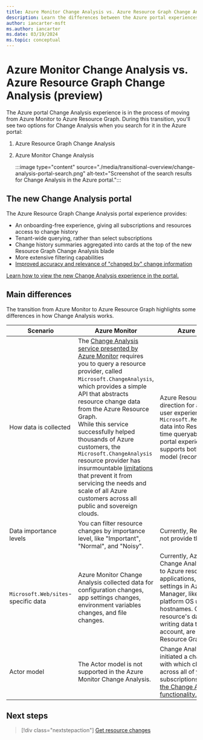 ```yaml
---
title: Azure Monitor Change Analysis vs. Azure Resource Graph Change Analysis (preview)
description: Learn the differences between the Azure portal experiences for Azure Monitor and Azure Resource Graph Change Analysis.
author: iancarter-msft
ms.author: iancarter
ms.date: 03/19/2024
ms.topic: conceptual
---
```


# Azure Monitor Change Analysis vs. Azure Resource Graph Change Analysis (preview)

The Azure portal Change Analysis experience is in the process of moving from Azure Monitor to Azure Resource Graph. During this transition, you'll see two options for Change Analysis when you search for it in the Azure portal:

1. Azure Resource Graph Change Analysis
1. Azure Monitor Change Analysis

   :::image type="content" source="./media/transitional-overview/change-analysis-portal-search.png" alt-text="Screenshot of the search results for Change Analysis in the Azure portal.":::

## The new Change Analysis portal

The Azure Resource Graph Change Analysis portal experience provides:
    
- An onboarding-free experience, giving all subscriptions and resources access to change history
- Tenant-wide querying, rather than select subscriptions
- Change history summaries aggregated into cards at the top of the new Resource Graph Change Analysis blade
- More extensive filtering capabilities
- [Improved accuracy and relevance of "changed by" change information](https://techcommunity.microsoft.com/t5/azure-governance-and-management/announcing-the-public-preview-of-change-actor/ba-p/4076626)

[Learn how to view the new Change Analysis experience in the portal.](./view-resource-changes.md)

## Main differences

The transition from Azure Monitor to Azure Resource Graph highlights some differences in how Change Analysis works. 

| Scenario | Azure Monitor | Azure Resource Graph |
| -------- | ------------- | -------------------- |
| How data is collected | The [Change Analysis service presented by Azure Monitor](../../../azure-monitor/change/change-analysis.md) requires you to query a resource provider, called `Microsoft.ChangeAnalysis`, which provides a simple API that abstracts resource change data from the Azure Resource Graph. <br>While this service successfully helped thousands of Azure customers, the `Microsoft.ChangeAnalysis` resource provider has insurmountable [limitations](../../../azure-monitor/change/change-analysis.md#limitations) that prevent it from servicing the needs and scale of all Azure customers across all public and sovereign clouds. | Azure Resource Graph sets a new direction for all Change Analysis user experiences, ingesting `Microsoft.ResourceGraph/resources` data into Resource Graph for real-time queryability and powering the portal experience. Change Analysis supports both the push and pull model (reconciliation). |
| Data importance levels | You can filter resource changes by importance level, like "Important", "Normal", and "Noisy". | Currently, Resource Graph does not provide this filter.  |
| `Microsoft.Web/sites`-specific data | Azure Monitor Change Analysis collected data for configuration changes, app settings changes, environment variables changes, and file changes. | Currently, Azure Resource Graph Change Analysis collects changes to Azure resources that host your applications, including basic settings in Azure Resource Manager, like managed identities, platform OS upgrades, and hostnames. Changes made to a resource's data plane API, such as writing data to a table in a storage account, are not observed by Azure Resource Graph.  |
| Actor model | The Actor model is not supported in the Azure Monitor Change Analysis. | Change Analysis identifies who initiated a change in your resource, with which client, and for changes across all of your tentants and subscriptions. [Learn more about the Change Analysis Actor model functionality.](https://techcommunity.microsoft.com/t5/azure-governance-and-management/announcing-the-public-preview-of-change-actor/ba-p/4076626) |


## Next steps

> [!div class="nextstepaction"]
> [Get resource changes](../how-to/get-resource-changes.md)